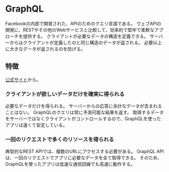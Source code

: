 # GraphQL
Facebookの内部で開発された、APIのためのクエリ言語である。
ウェブAPIの開発に、RESTやその他のWebサービスと比較して、効率的で堅牢で柔軟なアプローチを提供する。
クライアントが必要なデータの構造を定義できる。
サーバーからはクライアントが定義したのと同じ構造のデータが返される。
必要以上に大きなデータが返されるのを防げる。

## 特徴
[公式サイト](https://graphql.org)から。

### クライアントが欲しいデータだけを確実に得られる
必要なデータだけを得られる。
サーバーからの応答に余計なデータが含まれることはない。
GraphQLのクエリは常に予測可能な結果を返す。
取得するデータをサーバーではなくクライアントがコントロールするので、GraphQLを使ったアプリは速くて安定している。

### 一回のリクエストで多くのリソースを得られる
典型的なREST APIでは、複数のURLにアクセスする必要がある。
GraphQL APIは、一回のリクエストでアプリに必要なデータを全て取得できる。
そのため、GraphQLを使ったアプリは低速な通信回線でも高速に動作する。
